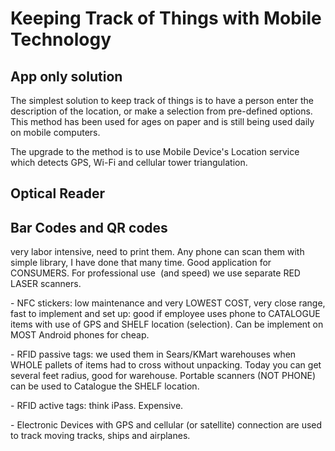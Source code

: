 # Keeping Track of Things with Mobile Technology



## App only solution

The simplest solution to keep track of things is to have a person enter the description of the location, or make a selection from pre-defined options. This method has been used for ages on paper and is still being used daily on mobile computers.

The upgrade to the method is to use Mobile Device's Location service which detects GPS, Wi-Fi and cellular tower triangulation.

## Optical Reader







## Bar Codes and QR codes

very labor intensive, need to print them. Any phone can scan them with simple library, I have done that many time. Good application for CONSUMERS. For professional use  (and speed) we use separate RED LASER scanners.

\- NFC stickers: low maintenance and very LOWEST COST, very close range, fast to implement and set up: good if employee uses phone to CATALOGUE items with use of GPS and SHELF location (selection). Can be implement on MOST Android phones for cheap.

\- RFID passive tags: we used them in Sears/KMart warehouses when WHOLE pallets of items had to cross without unpacking. Today you can get several feet radius, good for warehouse. Portable scanners (NOT PHONE) can be used to Catalogue the SHELF location.

\- RFID active tags: think iPass. Expensive.

\- Electronic Devices with GPS and cellular (or satellite) connection are used to track moving tracks, ships and airplanes.